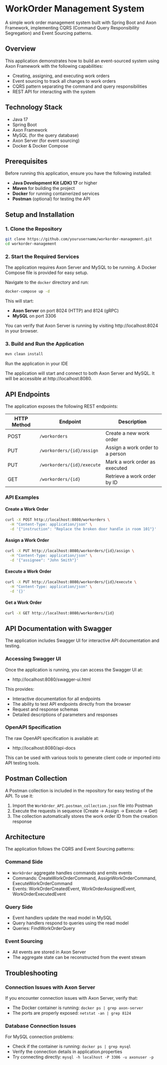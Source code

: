 # WorkOrder Management System

A simple work order management system built with Spring Boot and Axon Framework, implementing CQRS (Command Query Responsibility Segregation) and Event Sourcing patterns.

## Overview

This application demonstrates how to build an event-sourced system using Axon Framework with the following capabilities:
- Creating, assigning, and executing work orders
- Event sourcing to track all changes to work orders
- CQRS pattern separating the command and query responsibilities
- REST API for interacting with the system

## Technology Stack

- Java 17
- Spring Boot
- Axon Framework
- MySQL (for the query database)
- Axon Server (for event sourcing)
- Docker & Docker Compose

## Prerequisites

Before running this application, ensure you have the following installed:

- **Java Development Kit (JDK) 17** or higher
- **Maven** for building the project
- **Docker** for running containerized services
- **Postman** (optional) for testing the API

## Setup and Installation

### 1. Clone the Repository

```bash
git clone https://github.com/yourusername/workorder-management.git
cd workorder-management
```

### 2. Start the Required Services

The application requires Axon Server and MySQL to be running. A Docker Compose file is provided for easy setup.

Navigate to the `docker` directory and run:
```bash
docker-compose up -d
```

This will start:
- **Axon Server** on port 8024 (HTTP) and 8124 (gRPC)
- **MySQL** on port 3306

You can verify that Axon Server is running by visiting http://localhost:8024 in your browser.

### 3. Build and Run the Application

```bash
mvn clean install
```
Run the application in your IDE

The application will start and connect to both Axon Server and MySQL. It will be accessible at http://localhost:8080.

## API Endpoints

The application exposes the following REST endpoints:

| HTTP Method | Endpoint | Description |
|-------------|----------|-------------|
| POST | `/workorders` | Create a new work order |
| PUT | `/workorders/{id}/assign` | Assign a work order to a person |
| PUT | `/workorders/{id}/execute` | Mark a work order as executed |
| GET | `/workorders/{id}` | Retrieve a work order by ID |

### API Examples

#### Create a Work Order
```bash
curl -X POST http://localhost:8080/workorders \
  -H "Content-Type: application/json" \
  -d '{"instruction": "Replace the broken door handle in room 101"}'
```

#### Assign a Work Order
```bash
curl -X PUT http://localhost:8080/workorders/{id}/assign \
  -H "Content-Type: application/json" \
  -d '{"assignee": "John Smith"}'
```

#### Execute a Work Order
```bash
curl -X PUT http://localhost:8080/workorders/{id}/execute \
  -H "Content-Type: application/json" \
  -d '{}'
```

#### Get a Work Order
```bash
curl -X GET http://localhost:8080/workorders/{id}
```
## API Documentation with Swagger

The application includes Swagger UI for interactive API documentation and testing.

### Accessing Swagger UI

Once the application is running, you can access the Swagger UI at:
- http://localhost:8080/swagger-ui.html

This provides:
- Interactive documentation for all endpoints
- The ability to test API endpoints directly from the browser
- Request and response schemas
- Detailed descriptions of parameters and responses

### OpenAPI Specification

The raw OpenAPI specification is available at:
- http://localhost:8080/api-docs

This can be used with various tools to generate client code or imported into API testing tools.

## Postman Collection

A Postman collection is included in the repository for easy testing of the API. To use it:

1. Import the `WorkOrder_API.postman_collection.json` file into Postman
2. Execute the requests in sequence (Create → Assign → Execute → Get)
3. The collection automatically stores the work order ID from the creation response

## Architecture

The application follows the CQRS and Event Sourcing patterns:

### Command Side
- `WorkOrder` aggregate handles commands and emits events
- Commands: CreateWorkOrderCommand, AssignWorkOrderCommand, ExecuteWorkOrderCommand
- Events: WorkOrderCreatedEvent, WorkOrderAssignedEvent, WorkOrderExecutedEvent

### Query Side
- Event handlers update the read model in MySQL
- Query handlers respond to queries using the read model
- Queries: FindWorkOrderQuery

### Event Sourcing
- All events are stored in Axon Server
- The aggregate state can be reconstructed from the event stream

## Troubleshooting

### Connection Issues with Axon Server
If you encounter connection issues with Axon Server, verify that:
- The Docker container is running: `docker ps | grep axon-server`
- The ports are properly exposed: `netstat -an | grep 8124`

### Database Connection Issues
For MySQL connection problems:
- Check if the container is running: `docker ps | grep mysql`
- Verify the connection details in application.properties
- Try connecting directly: `mysql -h localhost -P 3306 -u axonuser -p`
